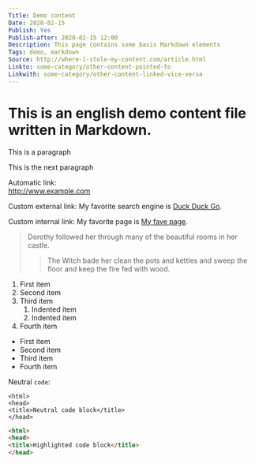 ```yaml
---
Title: Demo content
Date: 2020-02-15
Publish: Yes
Publish-after: 2020-02-15 12:00
Description: This page contains some basis Markdown elements
Tags: demo, markdown
Source: http://where-i-stole-my-content.com/article.html
Linkto: some-category/other-content-pointed-to
Linkwith: some-category/other-content-linked-vice-versa
---
```


# This is an **english** demo content file written in Markdown.

This is a paragraph

This is the next paragraph

Automatic link:  
http://www.example.com

Custom external link:
My favorite search engine is [Duck Duck Go](https://duckduckgo.com).

Custom internal link:
My favorite page is [My fave page](content/demo/demo1).



> Dorothy followed her through many of the beautiful rooms in her castle.
>
>> The Witch bade her clean the pots and kettles and sweep the floor and keep the fire fed with wood.

1. First item
2. Second item
3. Third item
    1. Indented item
    2. Indented item
4. Fourth item


* First item
* Second item
* Third item
* Fourth item

Neutral `code`:  
```
<html>
<head>
<title>Neutral code block</title>
</head>
```

```html
<html>
<head>
<title>Highlighted code block</title>
</head>
```
